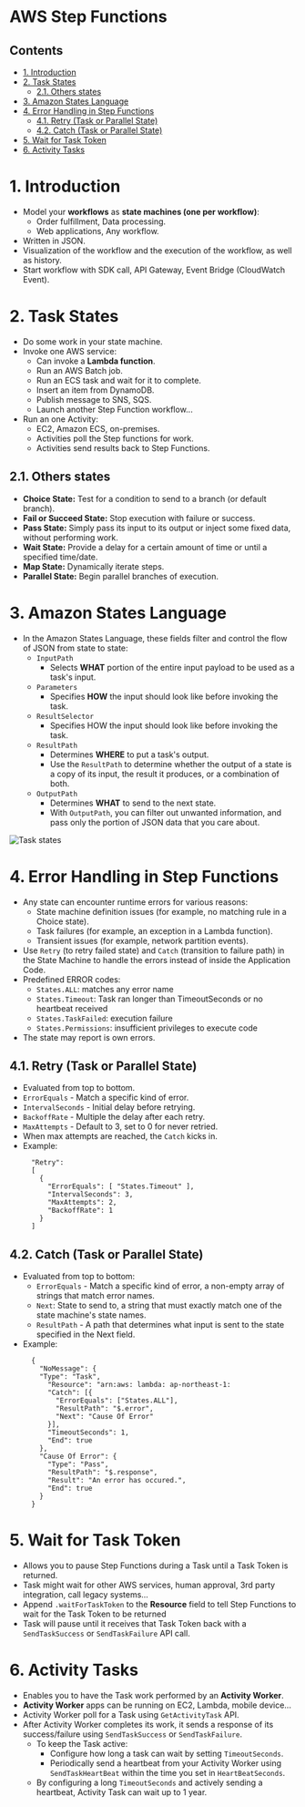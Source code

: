 # AWS Step Functions <!-- omit in toc -->

## Contents <!-- omit in toc -->

- [1. Introduction](#1-introduction)
- [2. Task States](#2-task-states)
  - [2.1. Others states](#21-others-states)
- [3. Amazon States Language](#3-amazon-states-language)
- [4. Error Handling in Step Functions](#4-error-handling-in-step-functions)
  - [4.1. Retry (Task or Parallel State)](#41-retry-task-or-parallel-state)
  - [4.2. Catch (Task or Parallel State)](#42-catch-task-or-parallel-state)
- [5. Wait for Task Token](#5-wait-for-task-token)
- [6. Activity Tasks](#6-activity-tasks)

# 1. Introduction

- Model your **workflows** as **state machines (one per workflow)**:
  - Order fulfillment, Data processing.
  - Web applications, Any workflow.
- Written in JSON.
- Visualization of the workflow and the execution of the workflow, as well as history.
- Start workflow with SDK call, API Gateway, Event Bridge (CloudWatch Event).

# 2. Task States

- Do some work in your state machine.
- Invoke one AWS service:
  - Can invoke a **Lambda function**.
  - Run an AWS Batch job.
  - Run an ECS task and wait for it to complete.
  - Insert an item from DynamoDB.
  - Publish message to SNS, SQS.
  - Launch another Step Function workflow...
- Run an one Activity:
  - EC2, Amazon ECS, on-premises.
  - Activities poll the Step functions for work.
  - Activities send results back to Step Functions.

## 2.1. Others states

- **Choice State:** Test for a condition to send to a branch (or default branch).
- **Fail or Succeed State:** Stop execution with failure or success.
- **Pass State:** Simply pass its input to its output or inject some fixed data, without performing work.
- **Wait State:** Provide a delay for a certain amount of time or until a specified time/date.
- **Map State:** Dynamically iterate steps.
- **Parallel State:** Begin parallel branches of execution.

# 3. Amazon States Language

- In the Amazon States Language, these fields filter and control the flow of JSON from state to state:
  - `InputPath`
    - Selects **WHAT** portion of the entire input payload to be used as a task's input.
  - `Parameters`
    - Specifies **HOW** the input should look like before invoking the task.
  - `ResultSelector`
    - Specifies HOW the input should look like before invoking the task.
  - `ResultPath`
    - Determines **WHERE** to put a task's output.
    - Use the `ResultPath` to determine whether the output of a state is a copy of its input, the result it produces, or a combination of both.
  - `OutputPath`
    - Determines **WHAT** to send to the next state.
    - With `OutputPath`, you can filter out unwanted information, and pass only the portion of JSON data that you care about.

![Task states](Images/AWSStepFunctionsTaskStates.png)

# 4. Error Handling in Step Functions

- Any state can encounter runtime errors for various reasons:
  - State machine definition issues (for example, no matching rule in a Choice state).
  - Task failures (for example, an exception in a Lambda function).
  - Transient issues (for example, network partition events).
- Use `Retry` (to retry failed state) and `Catch` (transition to failure path) in the State Machine to handle the errors instead of inside the Application Code.
- Predefined ERROR codes:
  - `States.ALL`: matches any error name
  - `States.Timeout`: Task ran longer than TimeoutSeconds or no heartbeat received
  - `States.TaskFailed`: execution failure
  - `States.Permissions`: insufficient privileges to execute code
- The state may report is own errors.

## 4.1. Retry (Task or Parallel State)

- Evaluated from top to bottom.
- `ErrorEquals` - Match a specific kind of error.
- `IntervalSeconds` - Initial delay before retrying.
- `BackoffRate` - Multiple the delay after each retry.
- `MaxAttempts` - Default to 3, set to 0 for never retried.
- When max attempts are reached, the `Catch` kicks in.
- Example:
  ```
    "Retry":
    [
      {
        "ErrorEquals": [ "States.Timeout" ],
        "IntervalSeconds": 3,
        "MaxAttempts": 2,
        "BackoffRate": 1
      }
    ]
  ```

## 4.2. Catch (Task or Parallel State)

- Evaluated from top to bottom:
  - `ErrorEquals` - Match a specific kind of error, a non-empty array of strings that match error names.
  - `Next`: State to send to, a string that must exactly match one of the state machine's state names.
  - `ResultPath` - A path that determines what input is sent to the state specified in the Next field.
- Example:
  ```
    {
      "NoMessage": {
      "Type": "Task",
        "Resource": "arn:aws: lambda: ap-northeast-1:
        "Catch": [{
          "ErrorEquals": ["States.ALL"],
          "ResultPath": "$.error",
          "Next": "Cause Of Error"
        }],
        "TimeoutSeconds": 1,
        "End": true
      },
      "Cause Of Error": {
        "Type": "Pass",
        "ResultPath": "$.response",
        "Result": "An error has occured.",
        "End": true
      }
    }
  ```

# 5. Wait for Task Token

- Allows you to pause Step Functions during a Task until a Task Token is returned.
- Task might wait for other AWS services, human approval, 3rd party integration, call legacy systems...
- Append `.waitForTaskToken` to the **Resource** field to tell Step Functions to wait for the Task Token to be returned
- Task will pause until it receives that Task Token back with a `SendTaskSuccess` or `SendTaskFailure` API call.

# 6. Activity Tasks

- Enables you to have the Task work performed by an **Activity Worker**.
- **Activity Worker** apps can be running on EC2, Lambda, mobile device...
- Activity Worker poll for a Task using `GetActivityTask` API.
- After Activity Worker completes its work, it sends a response of its success/failure using `SendTaskSuccess` or `SendTaskFailure`.
  - To keep the Task active:
    - Configure how long a task can wait by setting `TimeoutSeconds`.
    - Periodically send a heartbeat from your Activity Worker using `SendTaskHeartBeat` within the time you set in `HeartBeatSeconds`.
  - By configuring a long `TimeoutSeconds` and actively sending a heartbeat, Activity Task can wait up to 1 year.
